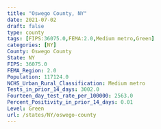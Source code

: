 ```yaml
---
title: "Oswego County, NY"
date: 2021-07-02
draft: false
type: county
tags: [FIPS:36075.0,FEMA:2.0,Medium metro,Green]
categories: [NY]
County: Oswego County
State: NY
FIPS: 36075.0
FEMA_Region: 2.0
Population: 117124.0
NCHS_Urban_Rural_Classification: Medium metro
Tests_in_prior_14_days: 3002.0
Fourteen_day_test_rate_per_100000: 2563.0
Percent_Positivity_in_prior_14_days: 0.01
Level: Green
url: /states/NY/oswego-county
---
```



